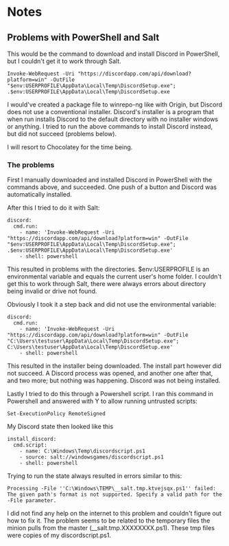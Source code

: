 # Notes

## Problems with PowerShell and Salt

This would be the command to download and install Discord in PowerShell, but I couldn't get it to work through Salt.

	Invoke-WebRequest -Uri "https://discordapp.com/api/download?platform=win" -OutFile "$env:USERPROFILE\AppData\Local\Temp\DiscordSetup.exe"; .$env:USERPROFILE\AppData\Local\Temp\DiscordSetup.exe

I would've created a package file to winrepo-ng like with Origin, but Discord does not use a conventional installer. Discord's installer is a program that when run installs Discord to the default directory with no installer windows or anything. I tried to run the above commands to install Discord instead, but did not succeed (problems below). 

I will resort to Chocolatey for the time being.

### The problems

First I manually downloaded and installed Discord in PowerShell with the commands above, and succeeded. One push of a button and Discord was automatically installed.

After this I tried to do it with Salt:

	discord:
	  cmd.run:
	    - name: 'Invoke-WebRequest -Uri "https://discordapp.com/api/download?platform=win" -OutFile "$env:USERPROFILE\AppData\Local\Temp\DiscordSetup.exe"; .$env:USERPROFILE\AppData\Local\Temp\DiscordSetup.exe'
	    - shell: powershell

This resulted in problems with the directories. $env:USERPROFILE is an environmental variable and equals the current user's home folder. I couldn't get this to work through Salt, there were always errors about directory being invalid or drive not found.

Obviously I took it a step back and did not use the environmental variable:

	discord:
	  cmd.run:
	    - name: 'Invoke-WebRequest -Uri "https://discordapp.com/api/download?platform=win" -OutFile "C:\Users\testuser\AppData\Local\Temp\DiscordSetup.exe"; C:\Users\testuser\AppData\Local\Temp\DiscordSetup.exe'
	    - shell: powershell

This resulted in the installer being downloaded. The install part however did not succeed. A Discord process was opened, and another one after that, and two more; but nothing was happening. Discord was not being installed.

Lastly I tried to do this through a Powershell script. I ran this command in Powershell and answered with Y to allow running untrusted scripts:

	Set-ExecutionPolicy RemoteSigned

My Discord state then looked like this

	install_discord:
	  cmd.script:
	    - name: C:\Windows\Temp\discordscript.ps1
	    - source: salt://windowsgames/discordscript.ps1
	    - shell: powershell

Trying to run the state always resulted in errors similar to this:

	Processing -File ''C:\Windows\TEMP\__salt.tmp.ktvejsqx.ps1'' failed: The given path's format is not supported. Specify a valid path for the -File parameter.

I did not find any help on the internet to this problem and couldn't figure out how to fix it. The problem seems to be related to the temporary files the minion pulls from the master (__salt.tmp.XXXXXXXX.ps1). These tmp files were copies of my discordscript.ps1.
